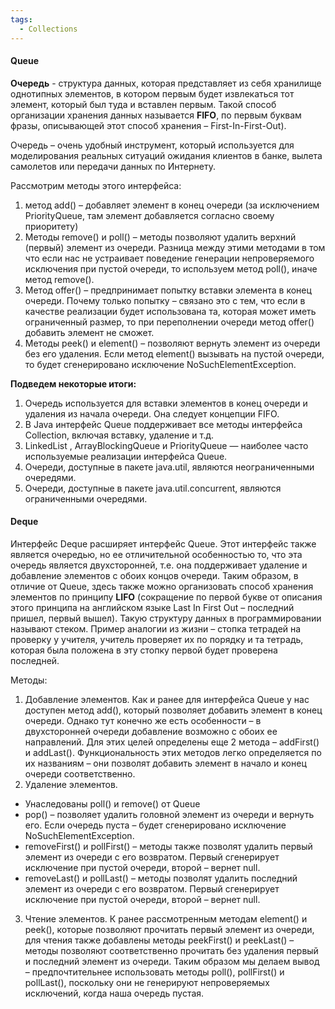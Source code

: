 ```yaml
---
tags:
  - Collections
---
```

#### Queue
**Очередь** - структура данных, которая представляет из себя хранилище однотипных элементов, в котором первым будет извлекаться тот элемент, который был туда и вставлен первым. Такой способ организации хранения данных называется **FIFO**, по первым буквам фразы, описывающей этот способ хранения – First-In-First-Out).

Очередь – очень удобный инструмент, который используется для моделирования реальных ситуаций ожидания клиентов в банке, вылета самолетов или передачи данных по Интернету.

Рассмотрим методы этого интерфейса:
1. метод add() – добавляет элемент в конец очереди (за исключением PriorityQueue, там элемент добавляется согласно своему приоритету)
2. Методы remove() и poll() – методы позволяют удалить верхний (первый) элемент из очереди.
	Разница между этими методами в том что если нас не устраивает поведение генерации непроверяемого исключения при пустой очереди, то используем метод poll(), иначе метод remove().
3. Метод offer() – предпринимает попытку вставки элемента в конец очереди.
	Почему только попытку – связано это с тем, что если в качестве реализации будет использована та, которая может иметь ограниченный размер, то при переполнении очереди метод offer() добавить элемент не сможет.
4. Методы peek() и element() – позволяют вернуть элемент из очереди без его удаления.
	Если метод element() вызывать на пустой очереди, то будет сгенерировано исключение NoSuchElementException.

**Подведем некоторые итоги:**
1. Очередь используется для вставки элементов в конец очереди и удаления из начала очереди. Она следует концепции FIFO.
2. В Java интерфейс Queue поддерживает все методы интерфейса Collection, включая вставку, удаление и т.д.
3. LinkedList , ArrayBlockingQueue и PriorityQueue — наиболее часто используемые реализации интерфейса Queue.
4. Очереди, доступные в пакете java.util, являются неограниченными очередями.
5. Очереди, доступные в пакете java.util.concurrent, являются ограниченными очередями.

#### Deque
Интерфейс Deque расширяет интерфейс Queue.
Этот интерфейс также является очередью, но ее отличительной особенностью то, что эта очередь является двухсторонней, т.е. она поддерживает удаление и добавление элементов с обоих концов очереди. Таким образом, в отличие от Queue, здесь также можно организовать способ хранения элементов по принципу **LIFO** (сокращение по первой букве от описания этого принципа на английском языке Last In First Out – последний пришел, первый вышел). Такую структуру данных в программировании называют стеком. Пример аналогии из жизни – стопка тетрадей на проверку у учителя, учитель проверяет их по порядку и та тетрадь, которая была положена в эту стопку первой будет проверена последней.

Методы:
1. Добавление элементов. Как и ранее для интерфейса Queue у нас доступен метод add(), который позволяет добавить элемент в конец очереди. Однако тут конечно же есть особенности – в двухсторонней очереди добавление возможно с обоих ее направлений. Для этих целей определены еще 2 метода – addFirst() и addLast(). Функциональность этих методов легко определяется по их названиям – они позволят добавить элемент в начало и конец очереди соответственно.
2. Удаление элементов.
- Унаследованы poll() и remove() от Queue
- pop() – позволяет удалить головной элемент из очереди и вернуть его. Если очередь пуста – будет сгенерировано исключение NoSuchElementException.
- removeFirst() и pollFirst() – методы также позволят удалить первый элемент из очереди с его возвратом. Первый сгенерирует исключение при пустой очереди, второй – вернет null.
- removeLast() и pollLast() – методы позволят удалить последний элемент из очереди с его возвратом. Первый сгенерирует исключение при пустой очереди, второй – вернет null.
3. Чтение элементов. К ранее рассмотренным методам element() и peek(), которые позволяют прочитать первый элемент из очереди, для чтения также добавлены методы peekFirst() и peekLast() – методы позволяют соответственно прочитать без удаления первый и последний элемент из очереди.
Таким образом мы делаем вывод – предпочтительнее использовать методы poll(), pollFirst() и pollLast(), поскольку они не генерируют непроверяемых исключений, когда наша очередь пустая.
